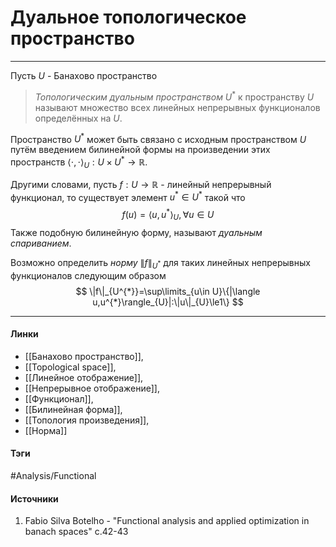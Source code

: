 # Дуальное топологическое пространство
***
Пусть $U$ - Банахово пространство
>*Топологическим дуальным пространством* $U^{*}$ к пространству $U$ называют множество всех линейных непрерывных функционалов определённых на $U$.

Пространство $U^{*}$ может быть связано с исходным пространством $U$ путём введением билинейной формы на произведении этих пространств $\langle \cdot,\cdot\rangle_{U}:U\times U^{*}\to\mathbb{R}$.

Другими словами, пусть $f:U\to\mathbb{R}$ - линейный непрерывный функционал, то существует элемент $u^{*}\in U^{*}$ такой что
$$
f(u)=\langle u,u^{*}\rangle_{U},\forall u\in U
$$
Также подобную билинейную форму, называют *дуальным спариванием*.

Возможно определить *норму* $\|f\|_{U^{*}}$ для таких линейных непрерывных функционалов следующим образом
$$
\|f\|_{U^{*}}=\sup\limits_{u\in U}\{|\langle u,u^{*}\rangle_{U}|:\|u\|_{U}\le1\}
$$
***
#### Линки
- [[Банахово пространство]],
- [[Topological space]],
- [[Линейное отображение]],
- [[Непрерывное отображение]],
- [[Функционал]],
- [[Билинейная форма]],
- [[Топология произведения]],
- [[Норма]]
#### Тэги
 #Analysis/Functional 
#### Источники
1. Fabio Silva Botelho - "Functional analysis and applied optimization in banach spaces" c.42-43